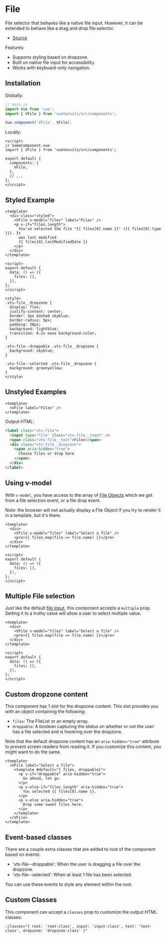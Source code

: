 # File

File selector that behaves like a native file input. However, it can be extended to behave like a drag and drop file selector.

- [Source](https://github.com/Stegosource/vuetensils/blob/master/src/components/VFile/VFile.vue)

Features:

- Supports styling based on dropzone.
- Built on native file input for accessibility.
- Works with keyboard-only navigation.

## Installation

Globally:

```js
// main.js
import Vue from 'vue';
import { VFile } from 'vuetensils/src/components';

Vue.component('VFile', VFile);
```

Locally:

```vue
<script>
// SomeComponent.vue
import { VFile } from 'vuetensils/src/components';

export default {
  components: {
    VFile,
  },
  // ...
};
</script>
```

## Styled Example

```vue live
<template>
  <div class="styled">
    <VFile v-model="files" label="Files" />
    <p v-if="files.length">
      You've selected the file "{{ files[0].name }}" ({{ files[0].type }}). It
      was last modified
      {{ files[0].lastModifiedDate }}
    </p>
  </div>
</template>

<script>
export default {
  data: () => ({
    files: [],
  }),
};
</script>

<style>
.vts-file__dropzone {
  display: flex;
  justify-content: center;
  border: 3px dashed skyblue;
  border-radius: 5px;
  padding: 30px;
  background: lightblue;
  transition: 0.2s ease background-color;
}

.vts-file--droppable .vts-file__dropzone {
  background: skyblue;
}

.vts-file--selected .vts-file__dropzone {
  background: greenyellow;
}
</style>
```

## Unstyled Examples

```vue live
<template>
  <VFile label="Files" />
</template>
```

Output HTML:

```html
<label class="vts-file">
  <input type="file" class="vts-file__input" />
  <span class="vts-file__text">Files</span>
  <div class="vts-file__dropzone">
    <span aria-hidden="true">
      Choose files or drop here
    </span>
  </div>
</label>
```

## Using v-model

With `v-model`, you have access to the array of [File Objects](https://developer.mozilla.org/en-US/docs/Web/API/File) which we get from a file selection event, or a file drop event.

Note: the browser will not actually display a File Object if you try to render it in a template, but it's there.

```vue live
<template>
  <div>
    <VFile v-model="files" label="Select a file" />
    <pre>{{ files.map(file => file.name) }}</pre>
  </div>
</template>

<script>
export default {
  data: () => ({
    files: [],
  }),
};
</script>
```

## Multiple File selection

Just like the default [file input](), this component accepts a `multiple` prop. Setting it to a truthy value will allow a user to select multiple value.

```vue live
<template>
  <div>
    <VFile v-model="files" label="Select a file" />
    <pre>{{ files.map(file => file.name) }}</pre>
  </div>
</template>

<script>
export default {
  data: () => ({
    files: [],
  }),
};
</script>
```

## Custom dropzone content

This component has 1 slot for the dropzone content. This slot provides you with an object containing the following:

- `files`: The FileList or an empty array.
- `droppable`: A boolean capturing the status on whether or not the user has a file selected and is hovering over the dropzone.

Note that the default dropzone content has an `aria-hidden="true"` attribute to prevent screen readers from reading it. If you customize this content, you might want to do the same.

```vue live
<template>
  <VFile label="Select a file">
    <template #default="{ files, droppable}">
      <p v-if="droppable" aria-hidden="true">
        Go ahead, let go.
      </p>
      <p v-else-if="files.length" aria-hidden="true">
        You selected {{ files[0].name }}.
      </p>
      <p v-else aria-hidden="true">
        Drop some sweet files here.
      </p>
    </template>
  </VFile>
</template>
```

## Event-based classes

There are a couple extra classes that are added to root of the component based on events:

- 'vts-file--droppable': When the user is dragging a file over the dropzone.
- 'vts-file--selected': When at least 1 file has been selected.

You can use these events to style any element within the root.

## Custom Classes

This component can accept a `classes` prop to customize the output HTML classes:

```
:classes="{ root: 'root-class', input: 'input-class', text: 'text-class', dropzone: 'dropzone-class' }"
```
